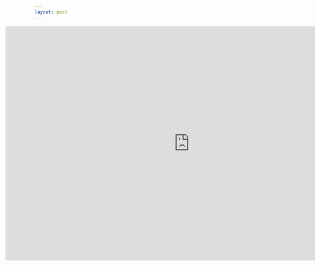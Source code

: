```yaml
---
layout: post
---
```


<div id="contentframe" style="position:relative; left:-15%">
	<iframe
	src="https://embed.kumu.io/5907495289f26a66de968b65c790d8e8?settings=0"
		width="959" height="612" frameborder="0"></iframe></div>
